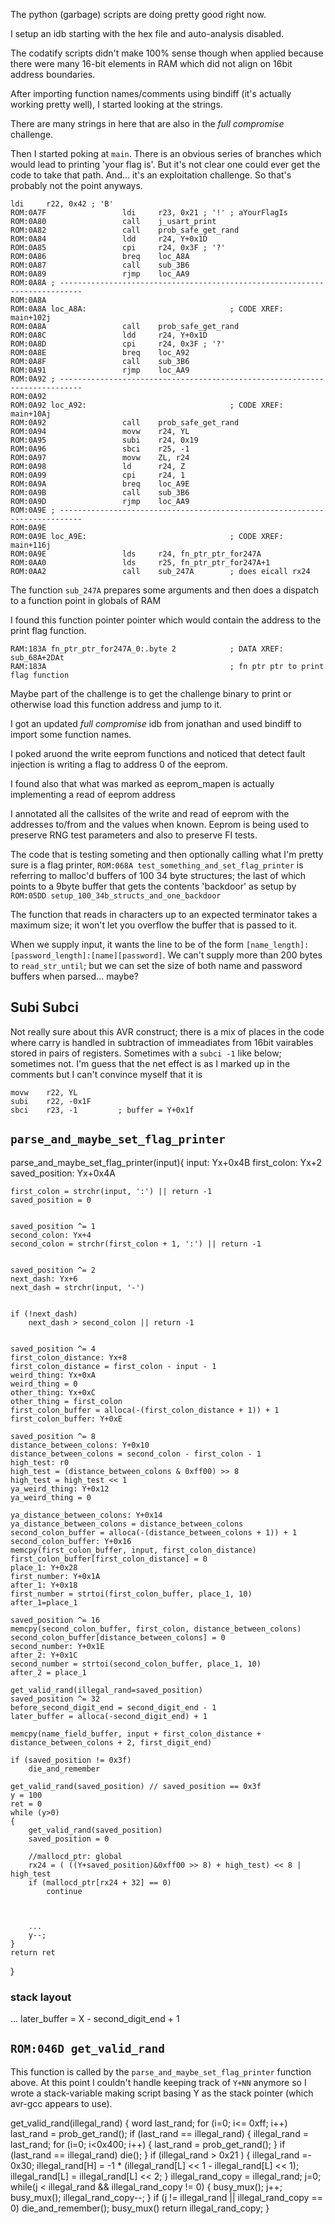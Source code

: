 The python (garbage) scripts are doing pretty good right now.

I setup an idb starting with the hex file and auto-analysis disabled.

The codatify scripts didn't make 100% sense though when applied because there were many 16-bit elements in RAM which did not align on 16bit address boundaries.

After importing function names/comments using bindiff (it's actually working pretty well), I started looking at the strings.

There are many strings in here that are also in the *full compromise* challenge.

Then I started poking at `main`. There is an obvious series of branches which would lead to printing 'your flag is'. But it's not clear one could ever get the code to take that path. And... it's an exploitation challenge. So that's probably not the point anyways.

```
ldi     r22, 0x42 ; 'B'
ROM:0A7F                 ldi     r23, 0x21 ; '!' ; aYourFlagIs
ROM:0A80                 call    j_usart_print
ROM:0A82                 call    prob_safe_get_rand
ROM:0A84                 ldd     r24, Y+0x1D
ROM:0A85                 cpi     r24, 0x3F ; '?'
ROM:0A86                 breq    loc_A8A
ROM:0A87                 call    sub_3B6
ROM:0A89                 rjmp    loc_AA9
ROM:0A8A ; ---------------------------------------------------------------------------
ROM:0A8A
ROM:0A8A loc_A8A:                                ; CODE XREF: main+102j
ROM:0A8A                 call    prob_safe_get_rand
ROM:0A8C                 ldd     r24, Y+0x1D
ROM:0A8D                 cpi     r24, 0x3F ; '?'
ROM:0A8E                 breq    loc_A92
ROM:0A8F                 call    sub_3B6
ROM:0A91                 rjmp    loc_AA9
ROM:0A92 ; ---------------------------------------------------------------------------
ROM:0A92
ROM:0A92 loc_A92:                                ; CODE XREF: main+10Aj
ROM:0A92                 call    prob_safe_get_rand
ROM:0A94                 movw    r24, YL
ROM:0A95                 subi    r24, 0x19
ROM:0A96                 sbci    r25, -1
ROM:0A97                 movw    ZL, r24
ROM:0A98                 ld      r24, Z
ROM:0A99                 cpi     r24, 1
ROM:0A9A                 breq    loc_A9E
ROM:0A9B                 call    sub_3B6
ROM:0A9D                 rjmp    loc_AA9
ROM:0A9E ; ---------------------------------------------------------------------------
ROM:0A9E
ROM:0A9E loc_A9E:                                ; CODE XREF: main+116j
ROM:0A9E                 lds     r24, fn_ptr_ptr_for247A
ROM:0AA0                 lds     r25, fn_ptr_ptr_for247A+1
ROM:0AA2                 call    sub_247A        ; does eicall rx24
```

The function ```sub_247A``` prepares some arguments and then does a dispatch to a function point in globals of RAM

I found this function pointer pointer which would contain the address to the print flag function.
```
RAM:183A fn_ptr_ptr_for247A_0:.byte 2            ; DATA XREF: sub_68A+2DAt
RAM:183A                                         ; fn ptr ptr to print flag function
```

Maybe part of the challenge is to get the challenge binary to print or otherwise load this function address and jump to it.

I got an updated *full compromise* idb from jonathan and used bindiff to import some function names.

I poked aruond the write eeprom functions and noticed that detect fault injection is writing a flag to address 0 of the eeprom.

I found also that what was marked as eeprom_mapen is actually implementing a read of eeprom address

I annotated all the callsites of the write and read of eeprom with the addresses to/from and the values when known. Eeprom is being used to preserve RNG test parameters and also to preserve FI tests.

The code that is testing someting and then optionally calling what I'm pretty sure is a flag printer, `ROM:068A test_something_and_set_flag_printer` is referring to malloc'd buffers of 100 34 byte structures; the last of which points to a 9byte buffer that gets the contents 'backdoor' as setup by `ROM:05DD setup_100_34b_structs_and_one_backdoor`

The function that reads in characters up to an expected terminator takes a maximum size; it won't let you overflow the buffer that is passed to it.

When we supply input, it wants the line to be of the form `[name_length]:[password_length]:[name][password]`. We can't supply more than 200 bytes to `read_str_until`; but we can set the size of both name and password buffers when parsed... maybe?

## Subi Subci

Not really sure about this AVR construct; there is a mix of places in the code where carry is handled in subtraction of immeadiates from 16bit vairables stored in pairs of registers. Sometimes with a `subci -1` like below; sometimes not. I'm guess that the net effect is as I marked up in the comments but I can't convince myself that it is

```
movw    r22, YL
subi    r22, -0x1F
sbci    r23, -1         ; buffer = Y+0x1f
```

## `parse_and_maybe_set_flag_printer`

parse_and_maybe_set_flag_printer(input){
	input: Yx+0x4B
	first_colon: Yx+2
	saved_position: Yx+0x4A

	first_colon = strchr(input, ':') || return -1
	saved_position = 0


	saved_position ^= 1
	second_colon: Yx+4
	second_colon = strchr(first_colon + 1, ':') || return -1


	saved_position ^= 2
	next_dash: Yx+6
	next_dash = strchr(input, '-')


	if (!next_dash)
		next_dash > second_colon || return -1


	saved_position ^= 4
	first_colon_distance: Yx+8
	first_colon_distance = first_colon - input - 1
	weird_thing: Yx+0xA
	weird_thing = 0
	other_thing: Yx+0xC
	other_thing = first_colon
	first_colon_buffer = alloca(-(first_colon_distance + 1)) + 1
	first_colon_buffer: Y+0xE

	saved_position ^= 8
	distance_between_colons: Y+0x10
	distance_between_colons = second_colon - first_colon - 1
	high_test: r0
	high_test = (distance_between_colons & 0xff00) >> 8
	high_test = high_test << 1
	ya_weird_thing: Y+0x12
	ya_weird_thing = 0

	ya_distance_between_colons: Y+0x14
	ya_distance_between_colons = distance_between_colons
	second_colon_buffer = alloca(-(distance_between_colons + 1)) + 1
	second_colon_buffer: Y+0x16
	memcpy(first_colon_buffer, input, first_colon_distance)
	first_colon_buffer[first_colon_distance] = 0
	place_1: Y+0x28
	first_number: Y+0x1A
	after_1: Y+0x18
	first_number = strtoi(first_colon_buffer, place_1, 10)
	after_1=place_1

	saved_position ^= 16
	memcpy(second_colon_buffer, first_colon, distance_between_colons)
	second_colon_buffer[distance_between_colons] = 0
	second_number: Y+0x1E
	after_2: Y+0x1C
	second_number = strtoi(second_colon_buffer, place_1, 10)
	after_2 = place_1

	get_valid_rand(illegal_rand=saved_position)
	saved_position ^= 32
	before_second_digit_end = second_digit_end - 1
	later_buffer = alloca(-second_digit_end) + 1

	memcpy(name_field_buffer, input + first_colon_distance + distance_between_colons + 2, first_digit_end)

	if (saved_position != 0x3f)
		die_and_remember

	get_valid_rand(saved_position) // saved_position == 0x3f
	y = 100
	ret = 0
	while (y>0)
	{
		get_valid_rand(saved_position)
		saved_position = 0

		//mallocd_ptr: global
		rx24 = ( ((Y+saved_position)&0xff00 >> 8) + high_test) << 8 | high_test
		if (mallocd_ptr[rx24 + 32] == 0)
			continue



		...
		y--;
	}
	return ret
}

### stack layout
...
later_buffer = X - second_digit_end + 1

## `ROM:046D get_valid_rand`

This function is called by the `parse_and_maybe_set_flag_printer` function above. At this point I couldn't handle keeping track of `Y+NN` anymore so I wrote a stack-variable making script basing Y as the stack pointer (which avr-gcc appears to use).

 get_valid_rand(illegal_rand) {
 	word last_rand;
 	for (i=0; i<= 0xff; i++)
 		last_rand = prob_get_rand();
 	if (last_rand == illegal_rand) {
 		illegal_rand = last_rand;
 		for (i=0; i<0x400; i++) {
 			last_rand = prob_get_rand();
 		}
 		if (last_rand == illegal_rand)
 			die();
 	}
 	if (illegal_rand > 0x21 ) {
 		illegal_rand =- 0x30;
 		illegal_rand[H] = -1 * (illegal_rand[L] << 1 - illegal_rand[L] << 1);
 		illegal_rand[L] = illegal_rand[L] << 2;
 	}
 	illegal_rand_copy = illegal_rand;
 	j=0;
 	while(j < illegal_rand && illegal_rand_copy != 0) {
 		busy_mux();
 		j++;
 		busy_mux();
 		illegal_rand_copy--;
 	}
 	if (j != illegal_rand || illegal_rand_copy == 0)
 		die_and_remember();
 	busy_mux()
 	return illegal_rand_copy;
 }












